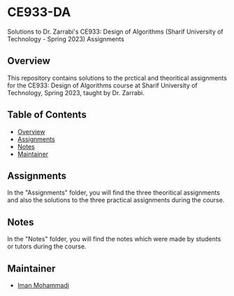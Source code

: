 # CE933-DA
Solutions to Dr. Zarrabi's CE933: Design of Algorithms (Sharif University of Technology - Spring 2023) Assignments

## Overview

This repository contains solutions to the prctical and theoritical assignments for the CE933: Design of Algorithms course at Sharif University of Technology, Spring 2023, taught by Dr. Zarrabi.

## Table of Contents

- [Overview](#overview)
- [Assignments](#assignments)
- [Notes](#notes)
- [Maintainer](#maintainer)

## Assignments

In the "Assignments" folder, you will find the three theoritical assignments and also the solutions to the three practical assignments during the course.

## Notes

In the "Notes" folder, you will find the notes which were made by students or tutors during the course.

## Maintainer

- [Iman Mohammadi](https://github.com/Imanm02)